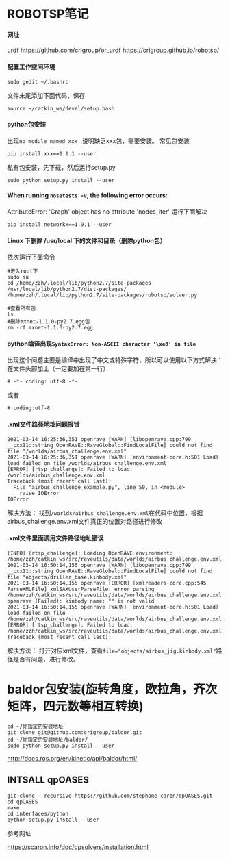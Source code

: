 # ROBOTSP笔记
#### 网址
[urdf](https://github.com/crigroup/or_urdf "urdf")
https://github.com/crigroup/or_urdf
https://crigroup.github.io/robotsp/

#### 配置工作空间环境
```
sudo gedit ~/.bashrc
```
文件末尾添加下面代码，保存
```
source ~/catkin_ws/devel/setup.bash
```
#### python包安装
出现`no module named xxx `,说明缺乏xxx包，需要安装。
常见包安装
```
pip install xxx==1.1.1 --user
```
私有包安装，先下载，然后运行setup.py
```
sudo python setup.py install --user
```
####  When running `nosetests -v`, the following error occurs:

AttributeError: 'Graph' object has no attribute 'nodes_iter'
运行下面解决

```
pip install networkx==1.9.1 --user
```
#### Linux 下删除 /usr/local 下的文件和目录（删除python包）
依次运行下面命令
```
#进入root下
sudo su
cd /home/zzh/.local/lib/python2.7/site-packages
/usr/local/lib/python2.7/dist-packages/
/home/zzh/.local/lib/python2.7/site-packages/robotsp/solver.py

#查看所有包 
ls
#删除mxnet-1.1.0-py2.7.egg包
rm -rf mxnet-1.1.0-py2.7.egg
```
#### python编译出现`SyntaxError: Non-ASCII character ‘\xe8’ in file`
出现这个问题主要是编译中出现了中文或特殊字符，所以可以使用以下方式解决：
在文件头部加上（一定要加在第一行）
```
# -*- coding: utf-8 -*-
```
或者
```
# coding:utf-8 
```
#### .xml文件路径地址问题报错
```
2021-03-14 16:25:36,351 openrave [WARN] [libopenrave.cpp:799 __cxx11::string OpenRAVE::RaveGlobal::FindLocalFile] could not find file "/worlds/airbus_challenge.env.xml"
2021-03-14 16:25:36,351 openrave [WARN] [environment-core.h:501 Load] load failed on file /worlds/airbus_challenge.env.xml
[ERROR] [rtsp_challenge]: Failed to load: /worlds/airbus_challenge.env.xml
Traceback (most recent call last):
  File "airbus_challenge_example.py", line 50, in <module>
    raise IOError
IOError
```
解决方法：
找到`/worlds/airbus_challenge.env.xml`在代码中位置，根据airbus_challenge.env.xml文件真正的位置对路径进行修改
####  .xml文件里面调用文件路径地址错误
```
[INFO] [rtsp_challenge]: Loading OpenRAVE environment: /home/zzh/catkin_ws/src/raveutils/data/worlds/airbus_challenge.env.xml
2021-03-14 16:50:14,155 openrave [WARN] [libopenrave.cpp:799 __cxx11::string OpenRAVE::RaveGlobal::FindLocalFile] could not find file "objects/driller_base.kinbody.xml"
2021-03-14 16:50:14,155 openrave [ERROR] [xmlreaders-core.cpp:545 ParseXMLFile] xmlSAXUserParseFile: error parsing /home/zzh/catkin_ws/src/raveutils/data/worlds/airbus_challenge.env.xml: openrave (Failed): kinbody name: "" is not valid
2021-03-14 16:50:14,155 openrave [WARN] [environment-core.h:501 Load] load failed on file /home/zzh/catkin_ws/src/raveutils/data/worlds/airbus_challenge.env.xml
[ERROR] [rtsp_challenge]: Failed to load: /home/zzh/catkin_ws/src/raveutils/data/worlds/airbus_challenge.env.xml
Traceback (most recent call last):
```
解决方法：
打开对应xml文件，查看`file="objects/airbus_jig.kinbody.xml"`路径是否有问题，进行修改。



# baldor包安装(旋转角度，欧拉角，齐次矩阵，四元数等相互转换)

```
cd ~/你指定的安装地址
git clone git@github.com:crigroup/baldor.git
cd ~/你指定的安装地址/baldor/
sudo python setup.py install --user
```

http://docs.ros.org/en/kinetic/api/baldor/html/

## INTSALL qpOASES

```
git clone --recursive https://github.com/stephane-caron/qpOASES.git
cd qpOASES
make
cd interfaces/python
python setup.py install --user
```

参考网址

https://scaron.info/doc/qpsolvers/installation.html

